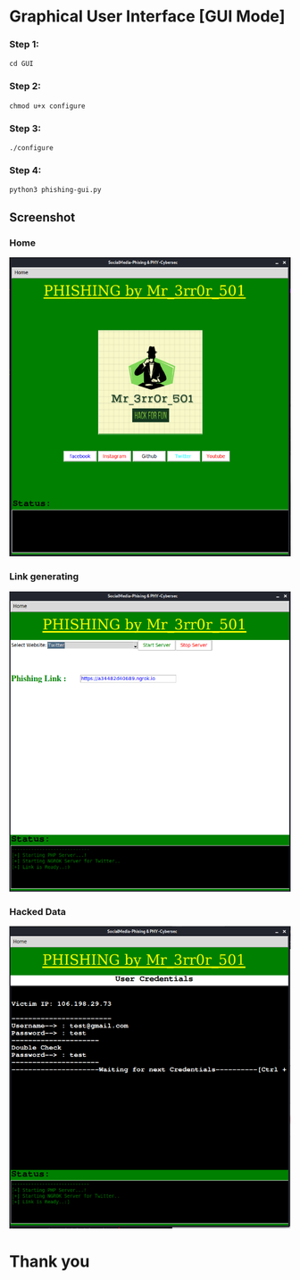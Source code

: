 # Graphical User Interface [GUI Mode]

### Step 1:

```
cd GUI
```
### Step 2:

```
chmod u+x configure
```

### Step 3:

```
./configure
```

### Step 4:

```
python3 phishing-gui.py
```

## Screenshot
### Home
 <img src="https://raw.githubusercontent.com/yuvarajucet/easy-phishing/main/GUI/home.png"/>

### Link generating
  <img src="https://raw.githubusercontent.com/yuvarajucet/easy-phishing/main/GUI/link.png"/>
  
 ### Hacked Data
  <img src="https://raw.githubusercontent.com/yuvarajucet/easy-phishing/main/GUI/cread.png"/>
  
 # Thank you
